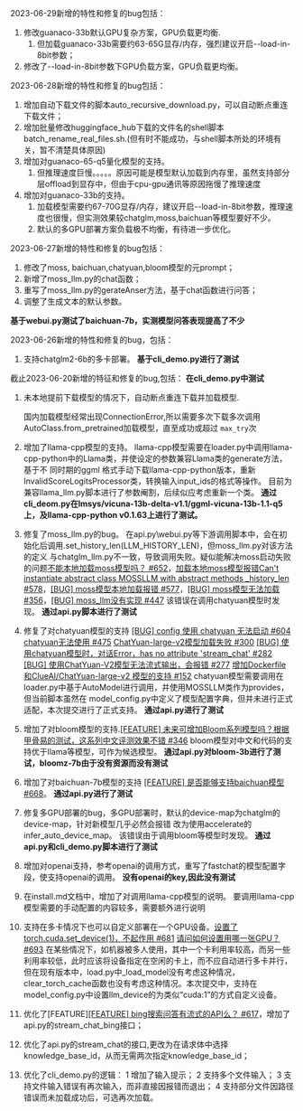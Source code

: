 2023-06-29新增的特性和修复的bug包括：

1. 修改guanaco-33b默认GPU复杂方案，GPU负载更均衡.
   1. 但加载guanaco-33b需要约63-65G显存/内存，强烈建议开启--load-in-8bit参数；
2. 修改了--load-in-8bit参数下GPU负载方案，GPU负载更均衡。

2023-06-28新增的特性和修复的bug包括：

1. 增加自动下载文件的脚本auto_recursive_download.py，可以自动断点重连下载文件；
2. 增加批量修改huggingface_hub下载的文件名的shell脚本batch_rename_real_files.sh.(但有时不能成功，与shell脚本所处的环境有关，暂不清楚具体原因)
3. 增加对guanaco-65-q5量化模型的支持。
   1. 但推理速度巨慢。。。。。原因可能是模型默认加载到内存里，虽然支持部分层offload到显存中，但由于cpu-gpu通讯等原因拖慢了推理速度
4. 增加对guanaco-33b的支持。
   1. 加载模型需要约67-70G显存/内存，建议开启--load-in-8bit参数，推理速度也很慢，但实测效果较chatglm,moss,baichuan等模型要好不少。
   2. 默认的多GPU部署方案负载极不均衡，有待进一步优化。

2023-06-27新增的特性和修复的bug包括：

1. 修改了moss, baichuan,chatyuan,bloom模型的元prompt；
2. 新增了moss_llm.py的chat函数；
3. 重写了moss_llm.py的gerateAnser方法，基于chat函数进行问答；
4. 调整了生成文本的默认参数。

**基于webui.py测试了baichuan-7b，实测模型问答表现提高了不少**

2023-06-26新增的特性和修复的bug，包括：

1. 支持chatglm2-6b的多卡部署。
   **基于cli_demo.py进行了测试**

截止2023-06-20新增的特征和修复的bug,包括：
   **在cli_demo.py中测试**

1. 未本地提前下载模型的情况下，自动断点重连下载并加载模型.

   国内加载模型经常出现ConnectionError,所以需要多次下载多次调用AutoClass.from_pretrained加载模型，直至成功或超过 `max_try`次
2. 增加了llama-cpp模型的支持。
   llama-cpp模型需要在loader.py中调用llama-cpp-python中的Llama类，并使设定的参数兼容Llama类的generate方法，基于不
   同时期的ggml 格式手动下载llama-cpp-python版本，重新InvalidScoreLogitsProcessor类，转换输入input_ids的格式等操作。
   目前为兼容llama_llm.py脚本进行了参数阉割，后续似应考虑重新一个类。
   **通过cli_deom.py在lmsys/vicuna-13b-delta-v1.1/ggml-vicuna-13b-1.1-q5上，及llama-cpp-python v0.1.63上进行了测试。**
3. 修复了moss_llm.py的bug。
   在api.py\webui.py等下游调用脚本中，会在初始化后调用.set_history_len(LLM_HISTORY_LEN)，但moss_llm.py对该方法的定义
   与chatglm_llm.py不一致，导致调用失败。疑似能解决moss启动失败的问题[不能本地加载moss模型吗？ #652](https://github.com/imClumsyPanda/langchain-ChatGLM/issues/652)，[加载本地moss模型报错Can&#39;t instantiate abstract class MOSSLLM with abstract methods _history_len #578](https://github.com/imClumsyPanda/langchain-ChatGLM/issues/578)，[[BUG] moss模型本地加载报错 #577](https://github.com/imClumsyPanda/langchain-ChatGLM/issues/577)，[[BUG] moss模型无法加载 #356](https://github.com/imClumsyPanda/langchain-ChatGLM/issues/356)，[[BUG] moss_llm没有实现 #447](https://github.com/imClumsyPanda/langchain-ChatGLM/issues/447)
   该错误在调用chatyuan模型时发现。
   **通过api.py脚本进行了测试**
4. 修复了对chatyuan模型的支持 [[BUG] config 使用 chatyuan 无法启动 #604](https://github.com/imClumsyPanda/langchain-ChatGLM/issues/604) [chatyuan无法使用 #475](https://github.com/imClumsyPanda/langchain-ChatGLM/issues/475) [ChatYuan-large-v2模型加载失败 #300](https://github.com/imClumsyPanda/langchain-ChatGLM/issues/300) [[BUG] 使用chatyuan模型时，对话Error，has no attribute &#39;stream_chat&#39; #282](https://github.com/imClumsyPanda/langchain-ChatGLM/issues/282) [[BUG] 使用ChatYuan-V2模型无法流式输出，会报错 #277](https://github.com/imClumsyPanda/langchain-ChatGLM/issues/277) [增加Dockerfile 和ClueAI/ChatYuan-large-v2 模型的支持 #152](https://github.com/imClumsyPanda/langchain-ChatGLM/pull/152)
   chatyuan模型需要调用在loader.py中基于AutoModel进行调用，并使用MOSSLLM类作为provides，但当前脚本虽然在
   model_config.py中定义了模型配置字典，但并未进行正式适配，本次提交进行了正式支持。
   **通过api.py进行了测试**
5. 增加了对bloom模型的支持.[[FEATURE] 未来可增加Bloom系列模型吗？根据甲骨易的测试，这系列中文评测效果不错 #346](https://github.com/imClumsyPanda/langchain-ChatGLM/issues/346)
   bloom模型对中文和代码的支持优于llama等模型，可作为候选模型。
   **通过api.py对bloom-3b进行了测试，bloomz-7b由于没有资源而没有测试**
6. 增加了对baichuan-7b模型的支持 [[FEATURE] 是否能够支持baichuan模型 #668](https://github.com/imClumsyPanda/langchain-ChatGLM/issues/668)。
   **通过api.py进行了测试**
7. 修复多GPU部署的bug，多GPU部署时，默认的device-map为chatglm的device-map，针对新模型几乎必然会报错
   改为使用accelerate的infer_auto_device_map。
   该错误由于调用bloom等模型时发现。
   **通过api.py和cli_demo.py脚本进行了测试**
8. 增加对openai支持，参考openai的调用方式，重写了fastchat的模型配置字段，使支持openai的调用。
   **没有openai的key,因此没有测试**
9. 在install.md文档中，增加了对调用llama-cpp模型的说明。
   要调用llama-cpp模型需要的手动配置的内容较多，需要额外进行说明
10. 支持在多卡情况下也可以自定义部署在一个GPU设备。[设置了torch.cuda.set_device(1)，不起作用 #681](https://github.com/imClumsyPanda/langchain-ChatGLM/issues/681) [请问如何设置用哪一张GPU？ #693](https://github.com/imClumsyPanda/langchain-ChatGLM/issues/693)
    在某些情况下，如机器被多人使用，其中一个卡利用率较高，而另一些利用率较低，此时应该将设备指定在空闲的卡上，而不应自动进行多卡并行，但在现有版本中，load.py中_load_model没有考虑这种情况，clear_torch_cache函数也没有考虑这种情况。本次提交中，支持在model_config.py中设置llm_device的为类似“cuda:1”的方式自定义设备。
11. 优化了[FEATURE][[FEATURE] bing搜索问答有流式的API么？ #617](https://github.com/imClumsyPanda/langchain-ChatGLM/issues/617)，增加了api.py的stream_chat_bing接口；
12. 优化了api.py的stream_chat的接口,更改为在请求体中选择knowledge_base_id，从而无需两次指定knowledge_base_id；
13. 优化了cli_demo.py的逻辑：
    1 增加了输入提示；
    2 支持多个文件输入；
    3 支持文件输入错误有再次输入，而非直接因报错而退出；
    4 支持部分文件因路径错误而未加载成功后，可选再次加载。
